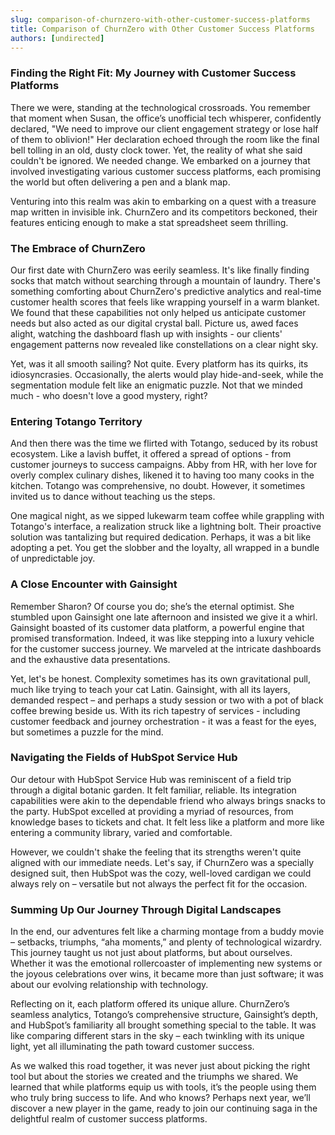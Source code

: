 ```yaml
---
slug: comparison-of-churnzero-with-other-customer-success-platforms
title: Comparison of ChurnZero with Other Customer Success Platforms
authors: [undirected]
---
```



### Finding the Right Fit: My Journey with Customer Success Platforms

There we were, standing at the technological crossroads. You remember that moment when Susan, the office’s unofficial tech whisperer, confidently declared, "We need to improve our client engagement strategy or lose half of them to oblivion!" Her declaration echoed through the room like the final bell tolling in an old, dusty clock tower. Yet, the reality of what she said couldn't be ignored. We needed change. We embarked on a journey that involved investigating various customer success platforms, each promising the world but often delivering a pen and a blank map.

Venturing into this realm was akin to embarking on a quest with a treasure map written in invisible ink. ChurnZero and its competitors beckoned, their features enticing enough to make a stat spreadsheet seem thrilling.

### The Embrace of ChurnZero

Our first date with ChurnZero was eerily seamless. It's like finally finding socks that match without searching through a mountain of laundry. There's something comforting about ChurnZero's predictive analytics and real-time customer health scores that feels like wrapping yourself in a warm blanket. We found that these capabilities not only helped us anticipate customer needs but also acted as our digital crystal ball. Picture us, awed faces alight, watching the dashboard flash up with insights - our clients' engagement patterns now revealed like constellations on a clear night sky.

Yet, was it all smooth sailing? Not quite. Every platform has its quirks, its idiosyncrasies. Occasionally, the alerts would play hide-and-seek, while the segmentation module felt like an enigmatic puzzle. Not that we minded much - who doesn't love a good mystery, right? 

### Entering Totango Territory

And then there was the time we flirted with Totango, seduced by its robust ecosystem. Like a lavish buffet, it offered a spread of options - from customer journeys to success campaigns. Abby from HR, with her love for overly complex culinary dishes, likened it to having too many cooks in the kitchen. Totango was comprehensive, no doubt. However, it sometimes invited us to dance without teaching us the steps.

One magical night, as we sipped lukewarm team coffee while grappling with Totango's interface, a realization struck like a lightning bolt. Their proactive solution was tantalizing but required dedication. Perhaps, it was a bit like adopting a pet. You get the slobber and the loyalty, all wrapped in a bundle of unpredictable joy.

### A Close Encounter with Gainsight

Remember Sharon? Of course you do; she’s the eternal optimist. She stumbled upon Gainsight one late afternoon and insisted we give it a whirl. Gainsight boasted of its customer data platform, a powerful engine that promised transformation. Indeed, it was like stepping into a luxury vehicle for the customer success journey. We marveled at the intricate dashboards and the exhaustive data presentations. 

Yet, let's be honest. Complexity sometimes has its own gravitational pull, much like trying to teach your cat Latin. Gainsight, with all its layers, demanded respect – and perhaps a study session or two with a pot of black coffee brewing beside us. With its rich tapestry of services - including customer feedback and journey orchestration - it was a feast for the eyes, but sometimes a puzzle for the mind.

### Navigating the Fields of HubSpot Service Hub

Our detour with HubSpot Service Hub was reminiscent of a field trip through a digital botanic garden. It felt familiar, reliable. Its integration capabilities were akin to the dependable friend who always brings snacks to the party. HubSpot excelled at providing a myriad of resources, from knowledge bases to tickets and chat. It felt less like a platform and more like entering a community library, varied and comfortable.

However, we couldn't shake the feeling that its strengths weren't quite aligned with our immediate needs. Let's say, if ChurnZero was a specially designed suit, then HubSpot was the cozy, well-loved cardigan we could always rely on – versatile but not always the perfect fit for the occasion.

### Summing Up Our Journey Through Digital Landscapes

In the end, our adventures felt like a charming montage from a buddy movie – setbacks, triumphs, “aha moments,” and plenty of technological wizardry. This journey taught us not just about platforms, but about ourselves. Whether it was the emotional rollercoaster of implementing new systems or the joyous celebrations over wins, it became more than just software; it was about our evolving relationship with technology.

Reflecting on it, each platform offered its unique allure. ChurnZero’s seamless analytics, Totango’s comprehensive structure, Gainsight’s depth, and HubSpot’s familiarity all brought something special to the table. It was like comparing different stars in the sky – each twinkling with its unique light, yet all illuminating the path toward customer success.

As we walked this road together, it was never just about picking the right tool but about the stories we created and the triumphs we shared. We learned that while platforms equip us with tools, it’s the people using them who truly bring success to life. And who knows? Perhaps next year, we’ll discover a new player in the game, ready to join our continuing saga in the delightful realm of customer success platforms.